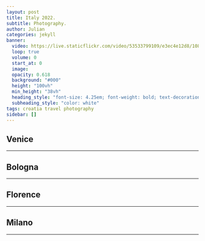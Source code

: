 ```yaml
---
layout: post
title: Italy 2022.
subtitle: Photography.
author: Julian
categories: jekyll
banner:
  video: https://live.staticflickr.com/video/53533799109/e3ec4e12d8/1080p.mp4?s=eyJpIjo1MzUzMzc5OTEwOSwiZSI6MTcwODEyNzM2NiwicyI6IjkzZDJmNzhlZDIxZGVjNjI0MGM2NGVjOGUyYTViYzkzMWM2N2Q1NTQiLCJ2IjoxfQ
  loop: true
  volume: 0
  start_at: 0
  image: 
  opacity: 0.618
  background: "#000"
  height: "100vh"
  min_height: "38vh"
  heading_style: "font-size: 4.25em; font-weight: bold; text-decoration: underline"
  subheading_style: "color: white"
tags: croatia travel photography
sidebar: []
---
```


## Venice
---

## Bologna
---

## Florence
---

## Milano
---
